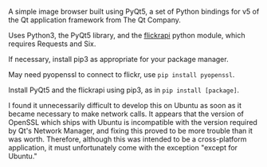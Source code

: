 A simple image browser built using PyQt5, a set of Python bindings for v5 of the Qt application framework from The Qt Company.

Uses Python3, the PyQt5 library, and the [flickrapi](https://stuvel.eu/flickrapi-doc/1-intro.html) python module, which requires Requests and Six. 

If necessary, install pip3 as appropriate for your package manager. 

May need pyopenssl to connect to flickr, use `pip install pyopenssl`. 

Install PyQt5 and the flickrapi using pip3, as in `pip install [package]`.

I found it unnecessarily difficult to develop this on Ubuntu as soon as it became necessary to make network calls. It appears that the version of OpenSSL which ships with Ubuntu is incompatible with the version required by Qt's Network Manager, and fixing this proved to be more trouble than it was worth. Therefore, although this was intended to be a cross-platform application, it must unfortunately come with the exception "except for Ubuntu." 